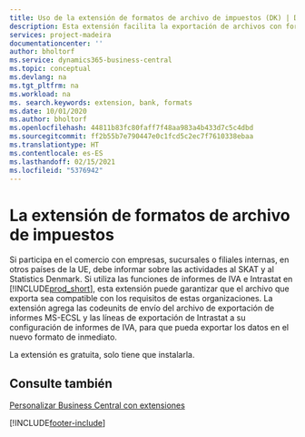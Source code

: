 ```yaml
---
title: Uso de la extensión de formatos de archivo de impuestos (DK) | Documentos de Microsoft
description: Esta extensión facilita la exportación de archivos con formato predefinido para cumplir con los requisitos del banco para envíos electrónicos.
services: project-madeira
documentationcenter: ''
author: bholtorf
ms.service: dynamics365-business-central
ms.topic: conceptual
ms.devlang: na
ms.tgt_pltfrm: na
ms.workload: na
ms. search.keywords: extension, bank, formats
ms.date: 10/01/2020
ms.author: bholtorf
ms.openlocfilehash: 44811b83fc80faff7f48aa983a4b433d7c5c4dbd
ms.sourcegitcommit: ff2b55b7e790447e0c1fcd5c2ec7f7610338ebaa
ms.translationtype: HT
ms.contentlocale: es-ES
ms.lasthandoff: 02/15/2021
ms.locfileid: "5376942"
---
```

# <a name="the-tax-file-formats-dk-extension"></a>La extensión de formatos de archivo de impuestos
Si participa en el comercio con empresas, sucursales o filiales internas, en otros países de la UE, debe informar sobre las actividades al SKAT y al Statistics Denmark. Si utiliza las funciones de informes de IVA e Intrastat en [!INCLUDE[prod_short](includes/prod_short.md)], esta extensión puede garantizar que el archivo que exporta sea compatible con los requisitos de estas organizaciones. La extensión agrega las codeunits de envío del archivo de exportación de informes MS-ECSL y las líneas de exportación de Intrastat a su configuración de informes de IVA, para que pueda exportar los datos en el nuevo formato de inmediato.

La extensión es gratuita, solo tiene que instalarla.

## <a name="see-also"></a>Consulte también
[Personalizar Business Central con extensiones](ui-extensions.md)


[!INCLUDE[footer-include](includes/footer-banner.md)]